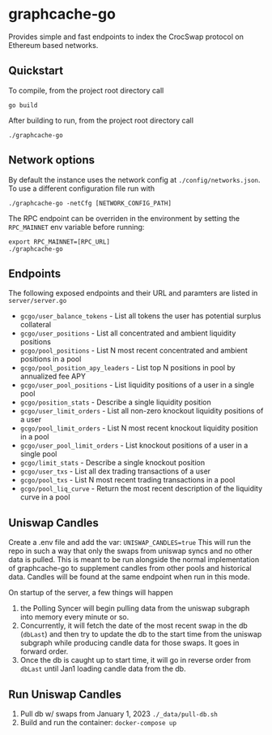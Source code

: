 # graphcache-go

Provides simple and fast endpoints to index the CrocSwap protocol on Ethereum based networks.

## Quickstart

To compile, from the project root directory call

`go build`

After building to run, from the project root directory call

`./graphcache-go`

## Network options

By default the instance uses the network config at `./config/networks.json`. To use a different configuration file run with

`./graphcache-go -netCfg [NETWORK_CONFIG_PATH]`

The RPC endpoint can be overriden in the environment by setting the `RPC_MAINNET` env variable before running:

    export RPC_MAINNET=[RPC_URL]
    ./graphcache-go

## Endpoints

The following exposed endpoints and their URL and paramters are listed in `server/server.go`

- `gcgo/user_balance_tokens` - List all tokens the user has potential surplus collateral
- `gcgo/user_positions` - List all concentrated and ambient liquidity positions
- `gcgo/pool_positions` - List N most recent concentrated and ambient positions in a pool
- `gcgo/pool_position_apy_leaders` - List top N positions in pool by annualized fee APY
- `gcgo/user_pool_positions` - List liquidity positions of a user in a single pool
- `gcgo/position_stats` - Describe a single liquidity position
- `gcgo/user_limit_orders` - List all non-zero knockout liquidity positions of a user
- `gcgo/pool_limit_orders` - List N most recent knockout liquidity position in a pool
- `gcgo/user_pool_limit_orders` - List knockout positions of a user in a single pool
- `gcgo/limit_stats` - Describe a single knockout position
- `gcgo/user_txs` - List all dex trading transactions of a user
- `gcgo/pool_txs` - List N most recent trading transactions in a pool
- `gcgo/pool_liq_curve` - Return the most recent description of the liquidity curve in a pool

## Uniswap Candles

Create a .env file and add the var: `UNISWAP_CANDLES=true`
This will run the repo in such a way that only the swaps from uniswap syncs and no other data is pulled. This is meant to be run alongside the normal implementation of graphcache-go to supplement candles from other pools and historical data. Candles will be found at the same endpoint when run in this mode.

On startup of the server, a few things will happen

1. the Polling Syncer will begin pulling data from the uniswap subgraph into memory every minute or so.
2. Concurrently, it will fetch the date of the most recent swap in the db (`dbLast`) and then try to update the db to the start time from the uniswap subgraph while producing candle data for those swaps. It goes in forward order.
3. Once the db is caught up to start time, it will go in reverse order from `dbLast` until Jan1 loading candle data from the db.

## Run Uniswap Candles

1. Pull db w/ swaps from January 1, 2023 `./_data/pull-db.sh`
2. Build and run the container: `docker-compose up`
